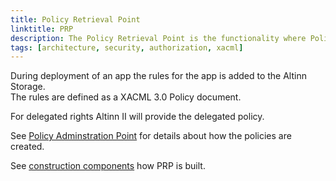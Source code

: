 ```yaml
---
title: Policy Retrieval Point
linktitle: PRP
description: The Policy Retrieval Point is the functionality where Policy Decision Point (PDP) can retrieve the policy defined for an app resource.
tags: [architecture, security, authorization, xacml]
---
```


During deployment of an app the rules for the app is added to the Altinn Storage.  
The rules are defined as a XACML 3.0 Policy document.

For delegated rights Altinn II will provide the delegated policy.

See [Policy Adminstration Point](../pap) for details about how the policies are created.

See [construction components](/technology/architecture/components/application/construction/altinn-platform/authorization/#policy-retrieval-point---prp) how PRP is built.
